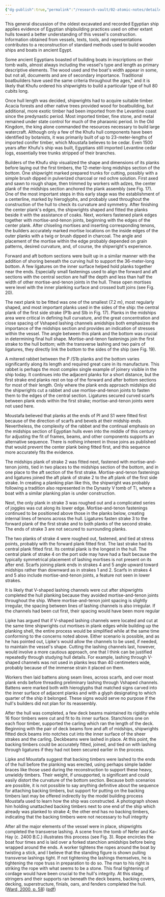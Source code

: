 ```yaml
---
{"dg-publish":true,"permalink":"/research-vault/02-atomic-notes/detailed-walkthrough-of-how-the-khufu-ship-was-constructed/"}
---
```


This general discussion of the oldest excavated and recorded Egyptian ship applies evidence of Egyptian shipbuilding practices used on other extant hulls toward a better understanding of this vessel's construction. Information obtained from vessels, texts, tools, and representations contributes to a reconstruction of standard methods used to build wooden ships and boats in ancient Egypt. 

Some ancient Egyptians boasted of building boats in inscriptions on their tomb walls, almost always including the vessel's type and length as primary descriptive elements. The wood used and the boat's width appear in some, but not all, documents and are of secondary importance. Traditional boatbuilders have used the same criteria throughout the ages," and it is likely that Khufu ordered his shipwrights to build a particular type of hull 80 cubits long. 

Once hull length was decided, shipwrights had to acquire suitable timber. Acacia forests and other native trees provided wood for boatbuilding, but additional, more exotic timber had been imported from the Levantine coast since the predynastic period. Most imported timber, fine stone, and metal remained under state control for much of the pharaonic period. In the Old Kingdom, the king alone commanded the resources necessary to build large watercraft. Although only a few of the Khufu hull components have been identified by botanists, it was primarily built of up to 23-meter-lengths of imported conifer timber, which Moustafa believes to be cedar. Even 1500 years after Khufu's ship was built, Egyptians still imported Levantine cedar logs, essentially tree trunks stripped of their branches.

Builders of the Khufu ship visualized the shape and dimensions of its planks before laying out the first timbers, the 12-meter-long midships section of the bottom. One shipwright marked prepared trunks for cutting, possibly with a simple brush dipped in pulverized charcoal or red ochre solution. First axed and sawn to rough shape, then trimmed by workers with adzes, the center plank of the midships section anchored the plank assembly (see Fig. 17). One of the most important steps in this early stage was the establishment of a centerline, marked by hieroglyphs, and probably used throughout the construction of the hull to check its curvature and symmetry. After finishing the center plank's edges, the shipwrights shaped and fitted the planks beside it with the assistance of coaks. Next, workers fastened plank edges together with mortise-and-tenon joints, beginning with the edges of the center plank. After chiseling mortises and inserting corresponding tenons, the builders accurately marked mortise locations on the inside edges of the outer planks with a twig or brush dipped in charcoal. The angle and placement of the mortise within the edge probably depended on grain patterns, desired curvature, and, of course, the shipwright's experience.

Forward and aft bottom sections were built up in a similar manner with the addition of shoring beneath the curving hull to support the 36-meter-long bottom. A few ligatures on the inner surface helped hold planks together near the ends. Especially small fastenings used to align the forward and aft sections with the central section are half the depth and less than half the width of other mortise-and-tenon joints in the hull. These open mortises were level with the inner planking surface and crossed butt joins (see Fig. 20). 

The next plank to be fitted was one of the smallest (7.2 m), most regularly shaped, and most important planks used in the sides of the ship: the central plank of the first side strake (P1b and Slb in Fig. 17). Planks in the midships area were critical in defining hull curvature, and the great concentration and close spacing of Vshaped lashing channels amidships both emphasizes the importance of the midships section and provides an indication of stresses within the vessel. The angle between this plank and the bottom was crucial in determining final hull shape. Mortise-and-tenon fastenings join the first strake to the hull bottom; with the transverse lashing and two pairs of ligatures, they directly link the bottom to the sides of the ship (see Fig. 19).

A mitered rabbet between the P /S1b planks and the bottom varies significantly along its length and required great care in its manufacture. This rabbet is perhaps the most complex single example of joinery visible in the ship today. It continues into the adjacent planks for a short distance, but the first strake end planks rest on top of the forward and after bottom sections for most of their length. Only where the plank ends approach midships did the shipwrights cut a rabbet and use mortise-and-tenon joints to fasten them to the edges of the central section. Ligatures secured curved scarfs between plank ends within the first strake; mortise-and-tenon joints were not used here.

Moustafa believed that planks at the ends of Pl and S1 were fitted first because of the direction of scarfs and bevels at their midship ends. Nevertheless, the complexity of the rabbet and the continual emphasis on the midships section of Egyptian hulls even into the middle of this century for adjusting the fit of frames, beams, and other components supports an alternative sequence. There is nothing inherent in those joins as published that would prevent the center plank being fitted first, and this sequence more accurately fits the evidence.

The midships plank of strake 2 was fitted next, fastened with mortise-and-tenon joints, tied in two places to the midships section of the bottom, and in one place to the aft section of the first strake. Mortise-and-tenon fastenings and ligatures joined the aft plank of strake 2 to the aft plank of the first side strake. In creating a planking plan like this, the shipwright was probably following a tradition also represented in the Dynasty V tomb of Ti, where a boat with a similar planking plan is under construction.

Next, the only plank in strake 3 was roughed out and a complicated series of joggles was cut along its lower edge. Mortise-and-tenon fastenings continued to be positioned above those in the planks below, creating internal lines of tenons across the hull. Ligatures fasten strake 3 to the forward plank of the first strake and to both planks of the second strake. The ends of strake 3 are not secured to surrounding planks.

The two planks of strake 4 were roughed out, fastened, and tied at stress points, probably with the forward plank fitted first. The last strake had its central plank fitted first. Its central plank is the longest in the hull. The central plank of strake 4 on the port side may have had a fault because the typically symmetrical placement of lashing mortises is not present on its after end. Scarfs joining plank ends in strakes 4 and 5 angle upward toward midships rather than downward as in strakes 1 and 2. Scarfs in strakes 4 and 5 also include mortise-and-tenon joints, a feature not seen in lower strakes.

It is likely that V-shaped lashing channels were cut after shipwrights completed the hull planking because they avoided mortise-and-tenon joints throughout the ship. Where mortise-and-tenon joint spacing is slightly irregular, the spacing between lines of lashing channels is also irregular. If the channels had been cut first, their spacing would have been more regular

Lipke has argued that if V-shaped lashing channels were located and cut at the same time shipwrights cut mortises in plank edges while building up the planking shell, the entire process would be simplified while at the same time conforming to the concerns noted above. Either scenario is possible, and as he has pointed out, Lipke's would allow the channels to be used, if needed, to maintain the vessel's shape. Cutting the lashing channels last, however, would involve a more cautious approach, one that I think can be justified repeatedly through studying hull details. For example, lashing through V-shaped channels was not used in planks less than 40 centimeters wide, probably because of the immense strain it placed on them.

Workers then laid battens along seam lines, across scarfs, and over most plank ends before threading preliminary lashing through Vshaped channels. Battens were marked both with hieroglyphs that matched signs carved into the inner surface of adjacent planks and with a glyph designating to which quarter of the ship it belonged. These signs would serve no purpose if the hull's builders did not plan for its reassembly.

After the hull was completed, a few deck beams maintained its rigidity while 16 floor timbers were cut and fit to its inner surface. Stanchions one on each floor timber, supported the carling which ran the length of the deck. Beginning with the pair of deck beams fore and aft of midships, shipwrights fitted deck beams into notches cut into the inner surface of the sheer strakes and the carling. Deckbeams were lashed in place. At this point, the backing timbers could be accurately fitted, joined, and tied on with lashing through ligatures if they had not been secured earlier in the process.

Lipke and Moustafa suggest that backing timbers were lashed to the ends of the hull before the planking was erected, using perhaps simple ladder braces like those used during the reconstruction to support these heavy, unwieldy timbers. Their weight, if unsupported, is significant and could easily distort the curvature of the bottom section. Because both scenarios are possible, it is not possible to say anything definitive about the sequence for attaching backing timbers, but support for putting on the backing timbers last may be offered indirectly by the model building process Moustafa used to learn how the ship was constructed. A photograph shows him holding unattached backing timbers next to one end of the ship which already was planked to strake 4; the other end has no backing timbers, indicating that the backing timbers were not necessary to hull integrity

After all the major elements of the vessel were in place, shipwrights completed the transverse lashing. A scene from the tomb of Nefer and Ka-Hay (c. 2400 B.C.) illustrates this process (see Fig. 3). Rope encircles the boat four times and is laid over a forked stanchion amidships before being wrapped around the ends. A worker tightens the ropes around the boat by twisting a stick, and I believe that the standing figure is shown pulling transverse lashings tight. If not tightening the lashings themselves, he is tightening the rope truss in preparation to do so. The man to his right is striking the rope with what seems to be a stone. This final tightening of cordage would have been crucial to the hull's integrity. At this stage, stringers and their supports ran beneath the deck beams, backing covers, decking, superstructure, finials, oars, and fenders completed the hull. ([Ward, 2000, p. 58](zotero://select/library/items/Z98WYCE6)) ([pdf](zotero://open-pdf/library/items/UD954MWU?page=66&annotation=H2ACVC2T))